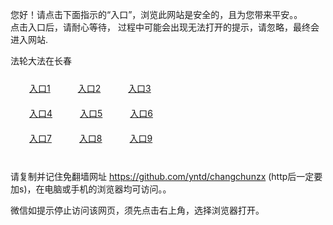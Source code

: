 您好！请点击下面指示的“入口”，浏览此网站是安全的，且为您带来平安。。 <br/>
点击入口后，请耐心等待， 过程中可能会出现无法打开的提示，请忽略，最终会进入网站. </br>

法轮大法在长春<br/>
<div style="padding:10px"><a style="margin:20px" target="_blank" href="https://d6c6bvdli0srg.cloudfront.net/2Qpsp?btiti" id="ccLink1" rel="nofollow">入口1</a> <a target="_blank" style="margin:20px" href="https://dxxe1mpsl1wz7.cloudfront.net/2Qpsp?dfszcvqa" id="ccLink2" rel="nofollow">入口2</a> <a style="margin:20px" target="_blank" href="https://d1a8m3j8yjtu3n.cloudfront.net/2Qpsp?dksrtfru" id="ccLink3" rel="nofollow">入口3</a></div>

<div style="padding:10px" ><a style="margin:20px" target="_blank" href="https://d6c6bvdli0srg.cloudfront.net/2Qpsp?btiti" id="ccLink4" rel="nofollow">入口4</a> <a style="margin:20px" href="https://dxxe1mpsl1wz7.cloudfront.net/2Qpsp?dfszcvqa" target="_blank" id="ccLink5" rel="nofollow">入口5</a> <a style="margin:20px" href="https://d1a8m3j8yjtu3n.cloudfront.net/2Qpsp?dksrtfru" target="_blank" id="ccLink6" rel="nofollow">入口6</a></div>

<div style="padding:10px"><a style="margin:20px" target="_blank" href="https://d6c6bvdli0srg.cloudfront.net/2Qpsp?btiti" id="ccLink7" rel="nofollow">入口7</a> <a style="margin:20px" href="https://dxxe1mpsl1wz7.cloudfront.net/2Qpsp?dfszcvqa" target="_blank" id="ccLink8" rel="nofollow">入口8</a> <a style="margin:20px" target="_blank" href="https://d1a8m3j8yjtu3n.cloudfront.net/2Qpsp?dksrtfru" id="ccLink9" rel="nofollow">入口9</a></div>

<br/>



请复制并记住免翻墙网址 https://github.com/yntd/changchunzx (http后一定要加s)，在电脑或手机的浏览器均可访问。。<br/>

微信如提示停止访问该网页，须先点击右上角，选择浏览器打开。
